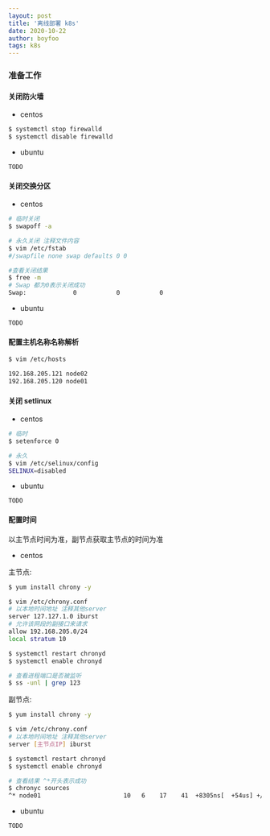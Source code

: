 ```yaml
---
layout: post
title: '离线部署 k8s'
date: 2020-10-22
author: boyfoo
tags: k8s
---
```


### 准备工作

#### 关闭防火墙

* centos

```bash
$ systemctl stop firewalld
$ systemctl disable firewalld
```

* ubuntu

`TODO`

#### 关闭交换分区

* centos

```bash
# 临时关闭
$ swapoff -a
```
```bash
# 永久关闭 注释文件内容
$ vim /etc/fstab
#/swapfile none swap defaults 0 0
```
```bash
#查看关闭结果
$ free -m
# Swap 都为0表示关闭成功
Swap:             0           0           0
```

* ubuntu

`TODO`

#### 配置主机名称名称解析

```bash
$ vim /etc/hosts

192.168.205.121 node02
192.168.205.120 node01
```


#### 关闭 setlinux

* centos

```bash
# 临时
$ setenforce 0

# 永久
$ vim /etc/selinux/config
SELINUX=disabled
```

* ubuntu

`TODO`

#### 配置时间

以主节点时间为准，副节点获取主节点的时间为准

* centos

主节点:

```bash
$ yum install chrony -y

$ vim /etc/chrony.conf
# 以本地时间地址 注释其他server
server 127.127.1.0 iburst
# 允许该网段的副接口来请求
allow 192.168.205.0/24
local stratum 10

$ systemctl restart chronyd
$ systemctl enable chronyd

# 查看进程端口是否被监听
$ ss -unl | grep 123
```

副节点:

```bash
$ yum install chrony -y

$ vim /etc/chrony.conf
# 以本地时间地址 注释其他server
server [主节点IP] iburst

$ systemctl restart chronyd
$ systemctl enable chronyd

# 查看结果 ^*开头表示成功
$ chronyc sources
^* node01                       10   6    17    41  +8305ns[  +54us] +/-  160us
```

* ubuntu

`TODO`